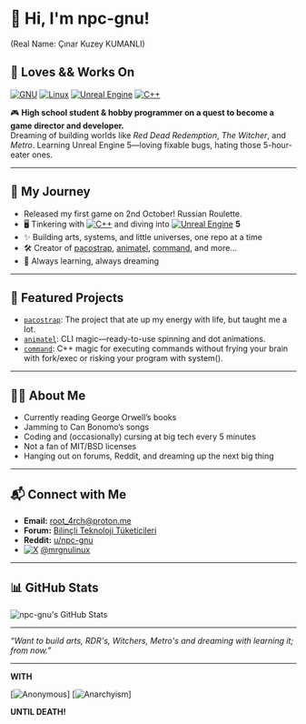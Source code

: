 # 👋 Hi, I'm npc-gnu!
(Real Name: Çınar Kuzey KUMANLI)

## 💙 Loves && Works On
[![GNU](https://img.shields.io/badge/GNU-000000?logo=gnu&logoColor=white)](#) [![Linux](https://img.shields.io/badge/Linux-FCC624?logo=linux&logoColor=black)](#) [![Unreal Engine](https://img.shields.io/badge/Unreal%20Engine-%23313131.svg?logo=unrealengine&logoColor=white)](#) [![C++](https://img.shields.io/badge/C++-%2300599C.svg?logo=c%2B%2B&logoColor=white)](#) 

🎮 **High school student & hobby programmer on a quest to become a game director and developer.**  
Dreaming of building worlds like *Red Dead Redemption*, *The Witcher*, and *Metro*. Learning Unreal Engine 5—loving fixable bugs, hating those 5-hour-eater ones.

---

## 🚀 My Journey

- Released my first game on 2nd October! Russian Roulette. 
- 🖥️ Tinkering with [![C++](https://img.shields.io/badge/C++-%2300599C.svg?logo=c%2B%2B&logoColor=white)](#) and diving into [![Unreal Engine](https://img.shields.io/badge/Unreal%20Engine-%23313131.svg?logo=unrealengine&logoColor=white)](#) **5** 
- ✨ Building arts, systems, and little universes, one repo at a time
- 🛠️ Creator of [pacostrap](https://github.com/npc-gnu/pacostrap), [animatel](https://github.com/npc-gnu/animatel), [command](https://github.com/npc-gnu/command), and more...
- 🌱 Always learning, always dreaming

---

## 🌟 Featured Projects

- [`pacostrap`](https://github.com/npc-gnu/pacostrap): The project that ate up my energy with life, but taught me a lot.
- [`animatel`](https://github.com/npc-gnu/animatel): CLI magic—ready-to-use spinning and dot animations.
- [`command`](https://github.com/npc-gnu/command): C++ magic for executing commands without frying your brain with fork/exec or risking your program with system().

---

## 🧑‍💻 About Me

- Currently reading George Orwell’s books
- Jamming to Can Bonomo’s songs
- Coding and (occasionally) cursing at big tech every 5 minutes
- Not a fan of MIT/BSD licenses  
- Hanging out on forums, Reddit, and dreaming up the next big thing

---

## 📬 Connect with Me

- **Email:** root_4rch@proton.me
- **Forum:** [Bilinçli Teknoloji Tüketicileri](https://btt.community/u/hackertux/summar)
- **Reddit:** [u/npc-gnu](https://www.reddit.com/user/npc-gnu/)
- [![X](https://img.shields.io/badge/X-%23000000.svg?logo=X&logoColor=white)](#) [@mrgnulinux](https://x.com/mrgnulinux)

---


## 📊 GitHub Stats

![npc-gnu's GitHub Stats](https://github-readme-stats.vercel.app/api?username=npc-gnu&show_icons=true&theme=tokyonight)

---

*“Want to build arts, RDR's, Witchers, Metro's and dreaming with learning it; from now.”*

---


**WITH**


[![Anonymous](https://external-content.duckduckgo.com/iu/?u=https%3A%2F%2Ftse3.mm.bing.net%2Fth%2Fid%2FOIP.MCs6CHNNeS71dH-9ce98OAHaEK%3Fcb%3D12%26pid%3DApi&f=1&ipt=3095e997809550ac03110cecdca7dae6faf718ff7fc20352b13709e3d75721d9&ipo=images)] [![Anarchyism](https://external-content.duckduckgo.com/iu/?u=https%3A%2F%2Ftse1.mm.bing.net%2Fth%2Fid%2FOIP.PD6tIE-2TprZTlj6QX1J9AHaEo%3Fcb%3D12%26pid%3DApi&f=1&ipt=989f02723e1d93e5db5825ef95d565b612d2b360945ebfda74412516f0b3c0cd&ipo=images)]


**UNTIL DEATH!**
